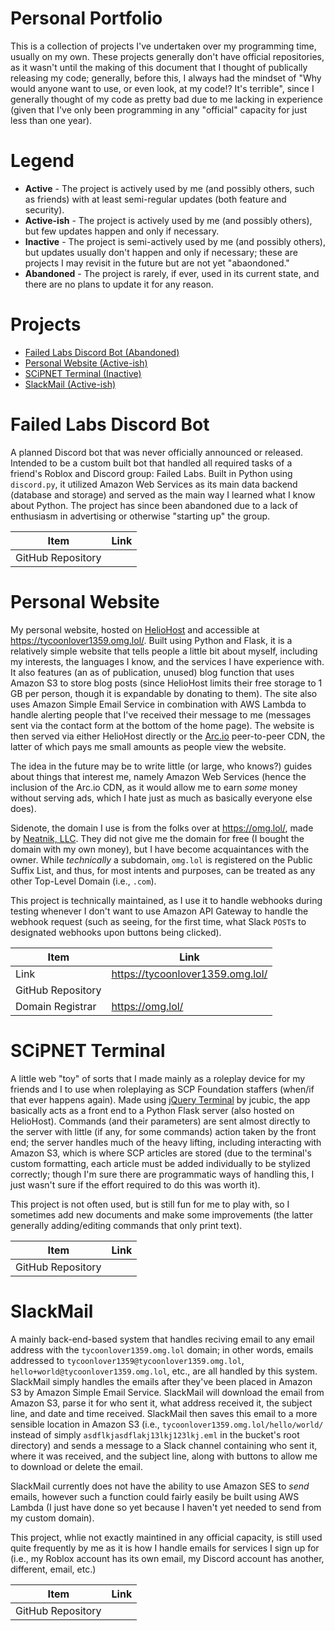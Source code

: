 # Personal Portfolio
This is a collection of projects I've undertaken over my programming time, usually on my own. These projects generally don't have official repositories, as it wasn't until the making of this document that I thought of publically releasing my code; generally, before this, I always had the mindset of "Why would anyone want to use, or even look, at my code!? It's terrible", since I generally thought of my code as pretty bad due to me lacking in experience (given that I've only been programming in any "official" capacity for just less than one year).

# Legend
- **Active** - The project is actively used by me (and possibly others, such as friends) with at least semi-regular updates (both feature and security).
- **Active-ish** - The project is actively used by me (and possibly others), but few updates happen and only if necessary.
- **Inactive** - The project is semi-actively used by me (and possibly others), but updates usually don't happen and only if necessary; these are projects I may revisit in the future but are not yet "abaondoned."
- **Abandoned** - The project is rarely, if ever, used in its current state, and there are no plans to update it for any reason.

# Projects
- [Failed Labs Discord Bot (Abandoned)](#failed-labs-discord-bot)
- [Personal Website (Active-ish)](#personal-website)
- [SCiPNET Terminal (Inactive)](#scipnet-terminal)
- [SlackMail (Active-ish)](#slackmail)

# Failed Labs Discord Bot
A planned Discord bot that was never officially announced or released. Intended to be a custom built bot that handled all required tasks of a friend's Roblox and Discord group: Failed Labs. Built in Python using `discord.py`, it utilized Amazon Web Services as its main data backend (database and storage) and served as the main way I learned what I know about Python. The project has since been abandoned due to a lack of enthusiasm in advertising or otherwise "starting up" the group.

| Item              | Link                             |
| ----------------- | -------------------------------- |
| GitHub Repository |                                  |
# Personal Website
My personal website, hosted on [HelioHost](https://heliohost.net) and accessible at https://tycoonlover1359.omg.lol/. Built using Python and Flask, it is a relatively simple website that tells people a little bit about myself, including my interests, the languages I know, and the services I have experience with. It also features (an as of publication, unused) blog function that uses Amazon S3 to store blog posts (since HelioHost limits their free storage to 1 GB per person, though it is expandable by donating to them). The site also uses Amazon Simple Email Service in combination with AWS Lambda to handle alerting people that I've received their message to me (messages sent via the contact form at the bottom of the home page). The website is then served via either HelioHost directly or the [Arc.io](https://arc.io/) peer-to-peer CDN, the latter of which pays me small amounts as people view the website.

The idea in the future may be to write little (or large, who knows?) guides about things that interest me, namely Amazon Web Services (hence the inclusion of the Arc.io CDN, as it would allow me to earn *some* money without serving ads, which I hate just as much as basically everyone else does).

Sidenote, the domain I use is from the folks over at https://omg.lol/, made by [Neatnik, LLC](https://neatnik.net/). They did not give me the domain for free (I bought the domain with my own money), but I have become acquaintances with the owner. While *technically* a subdomain, `omg.lol` is registered on the Public Suffix List, and thus, for most intents and purposes, can be treated as any other Top-Level Domain (i.e., `.com`).

This project is technically maintained, as I use it to handle webhooks during testing whenever I don't want to use Amazon API Gateway to handle the webhook request (such as seeing, for the first time, what Slack `POST`s to designated webhooks upon buttons being clicked).

| Item              | Link                             |
| ----------------- | -------------------------------- |
| Link              | https://tycoonlover1359.omg.lol/ |
| GitHub Repository |                                  |
| Domain Registrar  | https://omg.lol/                 |

# SCiPNET Terminal
A little web "toy" of sorts that I made mainly as a roleplay device for my friends and I to use when roleplaying as SCP Foundation staffers (when/if that ever happens again). Made using [jQuery Terminal](https://terminal.jcubic.pl/) by jcubic, the app basically acts as a front end to a Python Flask server (also hosted on HelioHost). Commands (and their parameters) are sent almost directly to the server with little (if any, for some commands) action taken by the front end; the server handles much of the heavy lifting, including interacting with Amazon S3, which is where SCP articles are stored (due to the terminal's custom formatting, each article must be added individually to be stylized correctly; though I'm sure there are programmatic ways of handling this, I just wasn't sure if the effort required to do this was worth it).

This project is not often used, but is still fun for me to play with, so I sometimes add new documents and make some improvements (the latter generally adding/editing commands that only print text).

| Item              | Link                             |
| ----------------- | -------------------------------- |
| GitHub Repository |                                  |

# SlackMail
A mainly back-end-based system that handles reciving email to any email address with the `tycoonlover1359.omg.lol` domain; in other words, emails addressed to `tycoonlover1359@tycoonlover1359.omg.lol`, `hello+world@tycoonlover1359.omg.lol`, etc., are all handled by this system. SlackMail simply handles the emails after they've been placed in Amazon S3 by Amazon Simple Email Service. SlackMail will download the email from Amazon S3, parse it for who sent it, what address received it, the subject line, and date and time received. SlackMail then saves this email to a more sensible location in Amazon S3 (i.e., `tycoonlover1359.omg.lol/hello/world/` instead of simply `asdflkjasdflakj13lkj123lkj.eml` in the bucket's root directory) and sends a message to a Slack channel containing who sent it, where it was received, and the subject line, along with buttons to allow me to download or delete the email.

SlackMail currently does not have the ability to use Amazon SES to *send* emails, however such a function could fairly easily be built using AWS Lambda (I just have done so yet because I haven't yet needed to send from my custom domain).

This project, whlie not exactly maintined in any official capacity, is still used quite frequently by me as it is how I handle emails for services I sign up for (i.e., my Roblox account has its own email, my Discord account has another, different, email, etc.)

| Item              | Link                             |
| ----------------- | -------------------------------- |
| GitHub Repository |                                  |